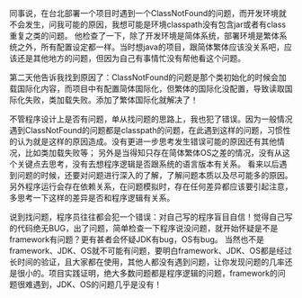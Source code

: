 <!---
markmeta_author: wongoo
markmeta_date: 2014-07-20 02:37:04+00:00
excerpt: 反思程序员找问题的思路
slug: classnotfound-problem
markmeta_title: 记一次ClassNotFound的问题
wordpress_id: 627
markmeta_categories: Experience
markmeta_tags: 思路,问题
-->

同事说，在台北部署一个项目时遇到一个ClassNotFound的问题，而开发环境就不会发生，问我可能的原因，我想可能是环境classpath没有包含jar或者有class重复之类的问题。 他检查了一下，除了开发环境是简体系统，部署环境是繁体系统之外，所有配置设定都一样。当时想java的项目，跟简体繁体应该没关系吧，应该还是其他地方的问题，但因为自己有事情忙没有帮他看这个问题。

第二天他告诉我找到原因了：ClassNotFound的问题是那个类初始化的时候会加载国际化内容，而项目中有配置简体国际化，但繁体的国际化没配置，导致读取国际化失败，类加载失败。添加了繁体国际化就解决了！

不管程序设计上是否有问题，单从找问题的思路上，我也犯了错误。因为一般情况遇到ClassNotFound的问题都是classpath的问题，在此遇到这样的问题，习惯性的认为就是这样的原因造成。没有更进一步思考发生错误可能的原因还有其他情况，比如类加载失败等； 另外是当得知只存在简体繁体OS之差的情况，没有从这个关键点去思考，没有去想程序逻辑是否跟系统的语言版本有关系。 看来以后遇到问题的时候，还要对问题进行深入的了解，了解问题本质以及尽可能多的原因。另外程序运行会存在依赖关系，在问题模拟时，存在任何差异都应该要引起注意，多思考一下这样的差异是否和程序逻辑有关系。

说到找问题，程序员往往都会犯一个错误：对自己写的程序盲目自信！觉得自己写的代码绝无BUG，出了问题，简单检查一下程序说没问题，就开始怀疑是不是framework有问题？更有甚者会怀疑JDK有bug，OS有bug。 当然也不是framework、JDK、OS就不可能有问题，要明白framework、JDK、OS都是经过长时间的验证，且大家都在使用，其他人都没有遇到问题，让你发现问题的几率还是很小的。项目实践证明，绝大多数问题都是程序逻辑的问题，framework的问题很难遇到，JDK、OS的问题几乎是没有！
